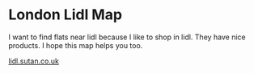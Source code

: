 # London Lidl Map

I want to find flats near lidl because I like to shop in lidl. They have nice products. I hope this map helps you too.

[lidl.sutan.co.uk](https://lidl.sutan.co.uk)
